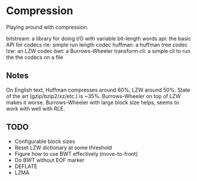 Compression
===========

Playing around with compression.

bitstream: a library for doing I/O with variable bit-length words
api: the basic API for codecs
rle: simple run length codec
huffman: a huffman tree codec
lzw: an LZW codec
bwt: a Burrows-Wheeler transform
cli: a simple cli to run the the codecs on a file

Notes
-----

On English text, Huffman compresses around 60%, LZW around 50%.  State
of the art (gzip/bzip2/xz/etc.) is ~35%.  Burrows-Wheeler on top of
LZW makes it worse.  Burrows-Wheeler with large block size helps,
seems to work with well with RLE.

TODO
----

- Configurable block sizes
- Reset LZW dictionary at some threshold
- Figure how to use BWT effectively (move-to-front)
- Do BWT without EOF marker
- DEFLATE
- LZMA

